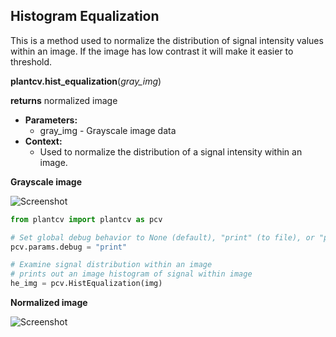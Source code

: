 ## Histogram Equalization

This is a method used to normalize the distribution of signal intensity values within an image. 
If the image has low contrast it will make it easier to threshold.

**plantcv.hist_equalization**(*gray_img*)

**returns** normalized image

- **Parameters:**
    - gray_img - Grayscale image data
- **Context:**
    - Used to normalize the distribution of a signal intensity within an image.

**Grayscale image**

![Screenshot](img/documentation_images/HistEqualization/grayscale_image.jpg)  

```python
from plantcv import plantcv as pcv

# Set global debug behavior to None (default), "print" (to file), or "plot" (Jupyter Notebooks or X11)
pcv.params.debug = "print"

# Examine signal distribution within an image
# prints out an image histogram of signal within image
he_img = pcv.HistEqualization(img)
```

**Normalized image**

![Screenshot](img/documentation_images/HistEqualization/normalized_image.jpg)  
